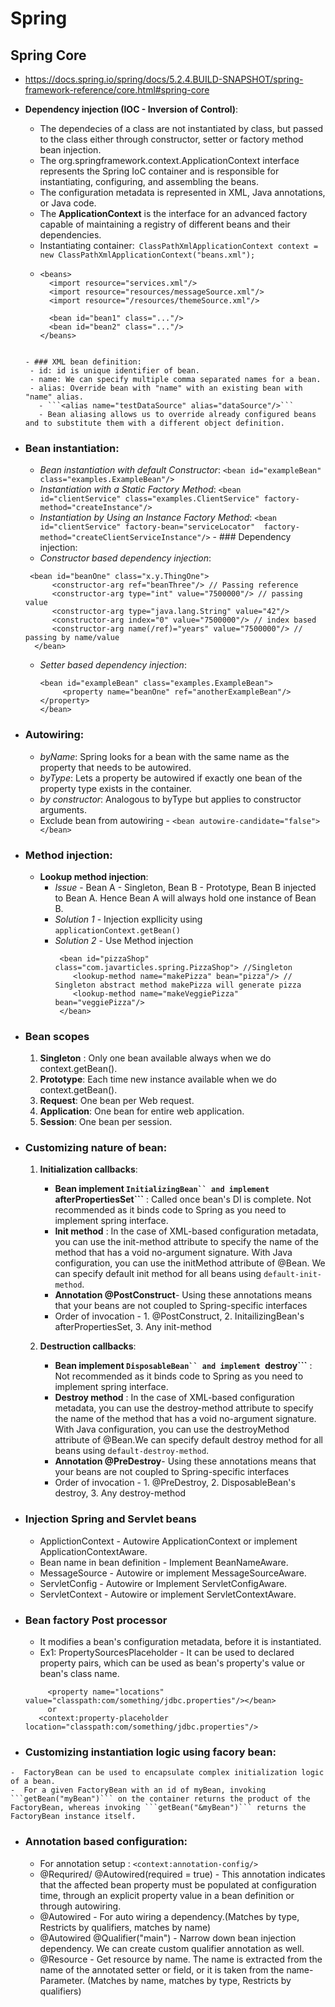 # Spring

## Spring Core
  - https://docs.spring.io/spring/docs/5.2.4.BUILD-SNAPSHOT/spring-framework-reference/core.html#spring-core
  - **Dependency injection (IOC - Inversion of Control)**:
    - The dependecies of a class are not instantiated by class, but passed to the class either through constructor, setter or factory method bean injection.
    - The org.springframework.context.ApplicationContext interface represents the Spring IoC container and is responsible for instantiating, configuring, and assembling the beans.
    - The configuration metadata is represented in XML, Java annotations, or Java code.
    - The **ApplicationContext** is the interface for an advanced factory capable of maintaining a registry of different beans and their dependencies.
    - Instantiating container:``` ClassPathXmlApplicationContext context = new ClassPathXmlApplicationContext("beans.xml");```
    - ```
      <beans>
        <import resource="services.xml"/>
        <import resource="resources/messageSource.xml"/>
        <import resource="/resources/themeSource.xml"/>

        <bean id="bean1" class="..."/>
        <bean id="bean2" class="..."/>
      </beans>
     ```
    
    - ### XML bean definition:
      - id: id is unique identifier of bean.
      - name: We can specify multiple comma separated names for a bean.
      - alias: Override bean with "name" with an existing bean with "name" alias.
        - ```<alias name="testDataSource" alias="dataSource"/>```
        - Bean aliasing allows us to override already configured beans and to substitute them with a different object definition.
   - ### Bean instantiation:
     - *Bean instantiation with default Constructor*: ```<bean id="exampleBean" class="examples.ExampleBean"/>```
     - *Instantiation with a Static Factory Method*: ```<bean id="clientService" class="examples.ClientService" factory-method="createInstance"/>```
     - *Instantiation by Using an Instance Factory Method*: ```<bean id="clientService" factory-bean="serviceLocator"  factory-method="createClientServiceInstance"/>```
    - ### Dependency injection:
      - *Constructor based dependency injection*: 
       ``` 
        <bean id="beanOne" class="x.y.ThingOne">
             <constructor-arg ref="beanThree"/> // Passing reference 
             <constructor-arg type="int" value="7500000"/> // passing value 
             <constructor-arg type="java.lang.String" value="42"/>
             <constructor-arg index="0" value="7500000"/> // index based
             <constructor-arg name(/ref)="years" value="7500000"/> // passing by name/value
         </bean>
        ```
      - *Setter based dependency injection*: 
         ```
         <bean id="exampleBean" class="examples.ExampleBean">
              <property name="beanOne" ref="anotherExampleBean"/></property>
         </bean>     
          ```
   - ### Autowiring:
     - *byName*: Spring looks for a bean with the same name as the property that needs to be autowired.
     - *byType*: Lets a property be autowired if exactly one bean of the property type exists in the container.
     - *by constructor*: Analogous to byType but applies to constructor arguments. 
     - Exclude bean from autowiring - ```<bean autowire-candidate="false"></bean>```
     
   - ### Method injection:
     - **Lookup method injection**:
       - *Issue* - Bean A - Singleton, Bean B - Prototype, Bean B injected to Bean A. Hence Bean A will always hold one instance of Bean B.
       - *Solution 1* -  Injection expllicity using ```applicationContext.getBean()```
       - *Solution 2* - Use Method injection
         ``` 
          <bean id="pizzaShop" class="com.javarticles.spring.PizzaShop"> //Singleton
             <lookup-method name="makePizza" bean="pizza"/> // Singleton abstract method makePizza will generate pizza
             <lookup-method name="makeVeggiePizza" bean="veggiePizza"/>
          </bean>
         ```
   - ### Bean scopes
     1. **Singleton** : Only one bean available always when we do context.getBean().
     2. **Prototype**: Each time new instance available when we do context.getBean().
     3. **Request**: One bean per Web request.
     4. **Application**: One bean for entire web application.
     5. **Session**: One bean per session.
  
  - ### Customizing nature of bean:
     1. **Initialization callbacks**: 
         - **Bean implement ```InitializingBean`` and implement ```afterPropertiesSet```** : Called once bean's DI is complete. Not recommended as it binds code to Spring as you need to implement spring interface.
         - **Init method** : In the case of XML-based configuration metadata, you can use the init-method attribute to specify the name of the method that has a void no-argument signature. With Java configuration, you can use the initMethod attribute of @Bean. We can specify default init method for all beans using ```default-init-method```.
         - **Annotation @PostConstruct**-  Using these annotations means that your beans are not coupled to Spring-specific interfaces
         - Order of invocation - 1. @PostConstruct, 2. InitailizingBean's afterPropertiesSet, 3. Any init-method
      
      2. **Destruction callbacks**: 
            - **Bean implement ```DisposableBean`` and implement ```destroy```** : Not recommended as it binds code to Spring as you need to implement spring interface.
         - **Destroy method** : In the case of XML-based configuration metadata, you can use the destroy-method attribute to specify the name of the method that has a void no-argument signature. With Java configuration, you can use the destroyMethod attribute of @Bean.We can specify default destroy method for all beans using ```default-destroy-method```.
         - **Annotation @PreDestroy**-  Using these annotations means that your beans are not coupled to Spring-specific interfaces
          - Order of invocation - 1. @PreDestroy, 2. DisposableBean's destroy, 3. Any destroy-method
          
          
   - ### Injection Spring and Servlet beans
      - ApplictionContext - Autowire ApplicationContext or implement ApplicationContextAware.
      - Bean name in bean definition - Implement BeanNameAware.
      - MessageSource - Autowire or implement MessageSourceAware.
      - ServletConfig - Autowire or Implement ServletConfigAware.
      - ServletContext - Autowire or implement ServletContextAware.
      
   - ### Bean factory Post processor 
     - It modifies a bean's configuration metadata, before it is instantiated.
     - Ex1: PropertySourcesPlaceholder - It can be used to declared property pairs, which can be used as bean's property's value or bean's class name.
     ```<bean class="org.springframework.context.support.PropertySourcesPlaceholderConfigurer">
          <property name="locations" value="classpath:com/something/jdbc.properties"/></bean>
          or
        <context:property-placeholder location="classpath:com/something/jdbc.properties"/>   
     ```
   - ### Customizing instantiation logic using facory bean:
    -  FactoryBean can be used to encapsulate complex initialization logic of a bean.
    -  For a given FactoryBean with an id of myBean, invoking ```getBean("myBean")``` on the container returns the product of the FactoryBean, whereas invoking ```getBean("&myBean")``` returns the FactoryBean instance itself.
    
   - ### Annotation based configuration:
     - For annotation setup : ```<context:annotation-config/>```
     - @Requrired/ @Autowired(required = true) - This annotation indicates that the affected bean property must be populated at configuration time, through an explicit property value in a bean definition or through autowiring.
     - @Autowired - For auto wiring a dependency.(Matches by type, Restricts by qualifiers, matches by name)
     - @Autowired @Qualifier("main") - Narrow down bean injection dependency. We can create custom qualifier annotation as well.
     - @Resource - Get resource by name. The name is extracted from the name of the annotated setter or field, or it is taken from the name-Parameter. (Matches by name, matches by type, Restricts by qualifiers)
     
     
      
     
     
    
    

